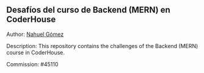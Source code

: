 ## Desafíos del curso de Backend (MERN) en CoderHouse

Author: [Nahuel Gómez](https://linkedin.com/in/gomeznahuel)

Description: This repository contains the challenges of the Backend (MERN) course in CoderHouse.

Commission: #45110
